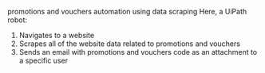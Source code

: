  promotions and vouchers automation using data scraping
 Here, a UiPath robot:

1. Navigates to a website
2. Scrapes all of the website data related to promotions and vouchers
3. Sends an email with promotions and vouchers code as an attachment to a specific user
